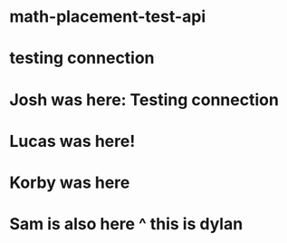 # math-placement-test-api
# testing connection
# Josh was here: Testing connection
# Lucas was here!
# Korby was here 

# Sam is also here ^ this is dylan